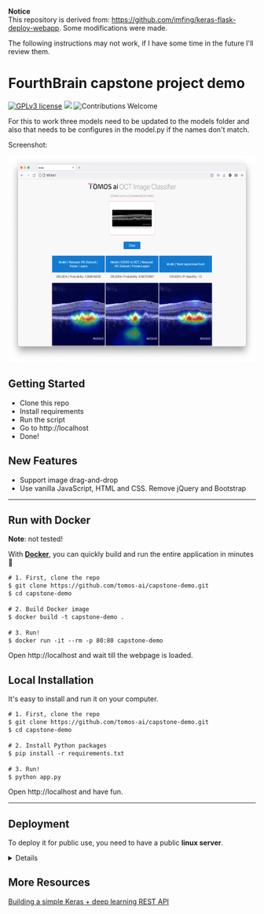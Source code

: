 **Notice**<br>
This repository is derived from: https://github.com/imfing/keras-flask-deploy-webapp. Some modifications were made.

The following instructions may not work, if I have some time in the future I'll review them.

# FourthBrain capstone project demo
[![GPLv3 license](https://img.shields.io/badge/License-GPLv3-blue.svg)](http://perso.crans.org/besson/LICENSE.html)
[![](https://img.shields.io/badge/python-3.5%2B-green.svg)]()
![Contributions Welcome](https://img.shields.io/badge/contributions-welcome-brightgreen.svg?style=flat)

For this to work three models need to be updated to the models folder and also that needs to be configures in the model.py if the names don't match.

Screenshot:

<p align="center">
  <img src="static/screenshot.png" height="420px" alt="">
</p>


## Getting Started

- Clone this repo
- Install requirements
- Run the script
- Go to http://localhost
- Done!

## New Features

- Support image drag-and-drop
- Use vanilla JavaScript, HTML and CSS. Remove jQuery and Bootstrap

------------------

## Run with Docker

**Note**: not tested!

With **[Docker](https://www.docker.com)**, you can quickly build and run the entire application in minutes :whale:

```shell
# 1. First, clone the repo
$ git clone https://github.com/tomos-ai/capstone-demo.git
$ cd capstone-demo

# 2. Build Docker image
$ docker build -t capstone-demo .

# 3. Run!
$ docker run -it --rm -p 80:80 capstone-demo
```

Open http://localhost and wait till the webpage is loaded.

## Local Installation

It's easy to install and run it on your computer.

```shell
# 1. First, clone the repo
$ git clone https://github.com/tomos-ai/capstone-demo.git
$ cd capstone-demo

# 2. Install Python packages
$ pip install -r requirements.txt

# 3. Run!
$ python app.py
```

Open http://localhost and have fun.

------------------

## Deployment

To deploy it for public use, you need to have a public **linux server**.

<details>
 <summary>Details</summary>

### Run the app

Run the script and hide it in background with `tmux` or `screen`.
```
$ python app.py
```

**Note**: `gunicorn` not tested!

You can also use gunicorn instead of gevent
```
$ gunicorn -b 127.0.0.1 app:app
```

More deployment options, check [here](https://flask.palletsprojects.com/en/1.1.x/deploying/wsgi-standalone/)

### Set up Nginx

**Note**: not tested!

To redirect the traffic to your local app.
Configure your Nginx `.conf` file.

```
server {
  listen  80;

  client_max_body_size 20M;

  location / {
      proxy_pass http://127.0.0.1;
  }
}
```

</details>

## More Resources

[Building a simple Keras + deep learning REST API](https://blog.keras.io/building-a-simple-keras-deep-learning-rest-api.html)
